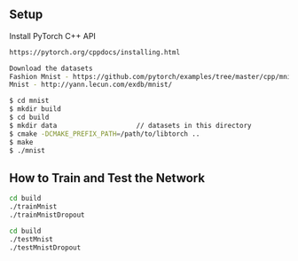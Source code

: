 ## Setup

Install PyTorch C++ API

```sh
https://pytorch.org/cppdocs/installing.html
```

```sh
Download the datasets 
Fashion Mnist - https://github.com/pytorch/examples/tree/master/cpp/mnist
Mnist - http://yann.lecun.com/exdb/mnist/

$ cd mnist
$ mkdir build
$ cd build 
$ mkdir data                    // datasets in this directory
$ cmake -DCMAKE_PREFIX_PATH=/path/to/libtorch ..
$ make
$ ./mnist                       
```


## How to Train and Test the Network

```sh
cd build
./trainMnist
./trainMnistDropout
```

```sh
cd build
./testMnist
./testMnistDropout
```

